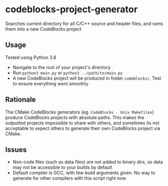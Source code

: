 # codeblocks-project-generator
Searches current directory for all C/C++ source and header files, and rams them into a new CodeBlocks project

## Usage

Tested using Python 3.8

- Navigate to the root of your project's directory
- Run `python3 main.py` or `python3 ../path/to/main.py` 
- A new CodeBlocks project will be produced in folder `codeblocks/`. Test to ensure everything went smoothly

## Rationale

The CMake CodeBlocks generators (eg. `CodeBlocks - Unix Makefiles`) produce CodeBlocks projects with absolute paths. This makes the outputted projects impossible to share with others, and sometimes its not acceptable to expect others to generate their own CodeBlocks project via CMake.

## Issues

- Non-code files (such as data files) are not added to binary dirs, so data may not be accessible to your builds by default
- Default compiler is GCC, with few build arguments given. No way to generate for other compilers with this script right now
